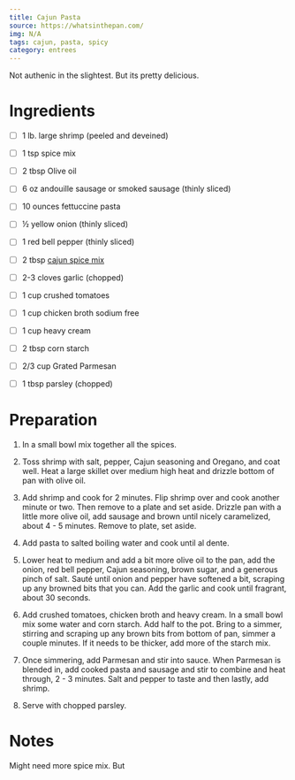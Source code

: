 ```yaml
---
title: Cajun Pasta
source: https://whatsinthepan.com/
img: N/A
tags: cajun, pasta, spicy
category: entrees
---
```


Not authenic in the slightest. But its pretty delicious.

Ingredients
===========

* [ ] 1 lb. large shrimp (peeled and deveined)
* [ ] 1 tsp spice mix
* [ ] 2 tbsp Olive oil
* [ ] 6 oz andouille sausage or smoked sausage (thinly sliced)
* [ ] 10 ounces fettuccine pasta
* [ ] ½ yellow onion (thinly sliced)
* [ ] 1 red bell pepper (thinly sliced)
* [ ] 2 tbsp [cajun spice mix](../spice_mix/cajun_spice_mix.md) 
* [ ] 2-3 cloves garlic (chopped)
* [ ] 1 cup crushed tomatoes
* [ ] 1 cup chicken broth sodium free
* [ ] 1 cup heavy cream
* [ ] 2 tbsp corn starch
* [ ] 2/3 cup Grated Parmesan
* [ ] 1 tbsp parsley (chopped)


Preparation
===========
1. In a small bowl mix together all the spices.

2. Toss shrimp with salt, pepper, Cajun seasoning and Oregano, and coat well. Heat a large skillet over medium high heat and drizzle bottom of pan with olive oil.

3. Add shrimp and cook for 2 minutes. Flip shrimp over and cook another minute or two. Then remove to a plate and set aside. Drizzle pan with a little more olive oil, add sausage and brown until nicely caramelized, about 4 - 5 minutes. Remove to plate, set aside.

4. Add pasta to salted boiling water and cook until al dente.

5. Lower heat to medium and add a bit more olive oil to the pan, add the onion, red bell pepper, Cajun seasoning, brown sugar, and a generous pinch of salt. Sauté until onion and pepper have softened a bit, scraping up any browned bits that you can. Add the garlic and cook until fragrant, about 30 seconds.

6. Add crushed tomatoes, chicken broth and heavy cream. In a small bowl mix some water and corn starch. Add half to the pot. Bring to a simmer, stirring and scraping up any brown bits from bottom of pan, simmer a couple minutes. If it needs to be thicker, add more of the starch mix.

7. Once simmering, add Parmesan and stir into sauce. When Parmesan is blended in, add cooked pasta and sausage and stir to combine and heat through, 2 - 3 minutes. Salt and pepper to taste and then lastly, add shrimp.

8. Serve with chopped parsley.


Notes
=====
Might need more spice mix. But
